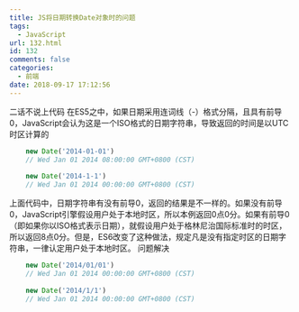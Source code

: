 ```yaml
---
title: JS将日期转换Date对象时的问题
tags:
  - JavaScript
url: 132.html
id: 132
comments: false
categories:
  - 前端
date: 2018-09-17 17:12:56
---
```


二话不说上代码 在ES5之中，如果日期采用连词线（-）格式分隔，且具有前导0，JavaScript会认为这是一个ISO格式的日期字符串，导致返回的时间是以UTC时区计算的
<!-- more -->
``` javascript
    new Date('2014-01-01')
    // Wed Jan 01 2014 08:00:00 GMT+0800 (CST)
    
    new Date('2014-1-1')
    // Wed Jan 01 2014 00:00:00 GMT+0800 (CST)
```   

上面代码中，日期字符串有没有前导0，返回的结果是不一样的。如果没有前导0，JavaScript引擎假设用户处于本地时区，所以本例返回0点0分。如果有前导0（即如果你以ISO格式表示日期），就假设用户处于格林尼治国际标准时的时区，所以返回8点0分。但是，ES6改变了这种做法，规定凡是没有指定时区的日期字符串，一律认定用户处于本地时区。 问题解决
``` javascript
    new Date('2014/01/01')
    // Wed Jan 01 2014 00:00:00 GMT+0800 (CST)
    
    new Date('2014/1/1')
    // Wed Jan 01 2014 00:00:00 GMT+0800 (CST)
```
